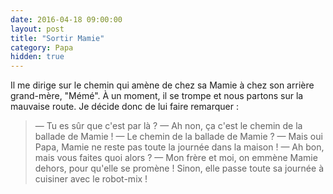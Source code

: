 ```yaml
---
date: 2016-04-18 09:00:00
layout: post
title: "Sortir Mamie"
category: Papa
hidden: true
---
```


Il me dirige sur le chemin qui amène de chez sa Mamie à chez son arrière grand-mère, "Mémé". À un moment, il se trompe et nous partons sur la mauvaise route. Je décide donc de lui faire remarquer :

> — Tu es sûr que c'est par là ?
> — Ah non, ça c'est le chemin de la ballade de Mamie !
> — Le chemin de la ballade de Mamie ?
> — Mais oui Papa, Mamie ne reste pas toute la journée dans la maison !
> — Ah bon, mais vous faites quoi alors ?
> — Mon frère et moi, on emmène Mamie dehors, pour qu'elle se promène ! Sinon, elle passe toute sa journée à cuisiner avec le robot-mix !
